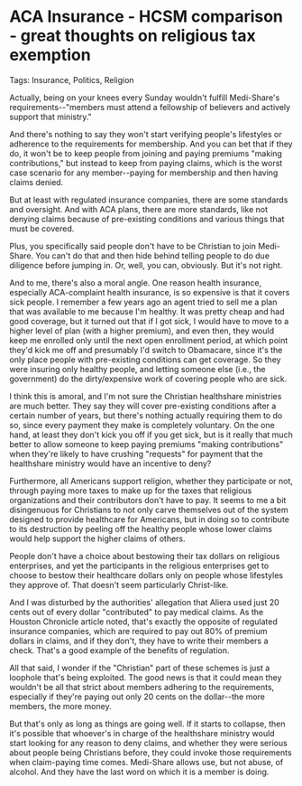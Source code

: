 # ACA Insurance - HCSM comparison - great thoughts on religious tax exemption

Tags: Insurance, Politics, Religion

Actually, being on your knees every Sunday wouldn't fulfill Medi-Share's requirements--"members must attend a fellowship of believers and actively support that ministry."

And there's nothing to say they won't start verifying people's lifestyles or adherence to the requirements for membership. And you can bet that if they do, it won't be to keep people from joining and paying premiums "making contributions," but instead to keep from paying claims, which is the worst case scenario for any member--paying for membership and then having claims denied.

But at least with regulated insurance companies, there are some standards and oversight. And with ACA plans, there are more standards, like not denying claims because of pre-existing conditions and various things that must be covered.

Plus, you specifically said people don't have to be Christian to join Medi-Share. You can't do that and then hide behind telling people to do due diligence before jumping in. Or, well, you can, obviously. But it's not right.

And to me, there's also a moral angle. One reason health insurance, especially ACA-complaint health insurance, is so expensive is that it covers sick people. I remember a few years ago an agent tried to sell me a plan that was available to me because I'm healthy. It was pretty cheap and had good coverage, but it turned out that if I got sick, I would have to move to a higher level of plan (with a higher premium), and even then, they would keep me enrolled only until the next open enrollment period, at which point they'd kick me off and presumably I'd switch to Obamacare, since it's the only place people with pre-existing conditions can get coverage. So they were insuring only healthy people, and letting someone else (i.e., the government) do the dirty/expensive work of covering people who are sick.

I think this is amoral, and I'm not sure the Christian healthshare ministries are much better. They say they will cover pre-existing conditions after a certain number of years, but there's nothing actually requiring them to do so, since every payment they make is completely voluntary. On the one hand, at least they don't kick you off if you get sick, but is it really that much better to allow someone to keep paying premiums "making contributions" when they're likely to have crushing "requests" for payment that the healthshare ministry would have an incentive to deny?

Furthermore, all Americans support religion, whether they participate or not, through paying more taxes to make up for the taxes that religious organizations and their contributors don't have to pay. It seems to me a bit disingenuous for Christians to not only carve themselves out of the system designed to provide healthcare for Americans, but in doing so to contribute to its destruction by peeling off the healthy people whose lower claims would help support the higher claims of others.

People don't have a choice about bestowing their tax dollars on religious enterprises, and yet the participants in the religious enterprises get to choose to bestow their healthcare dollars only on people whose lifestyles they approve of. That doesn't seem particularly Christ-like.

And I was disturbed by the authorities' allegation that Aliera used just 20 cents out of every dollar "contributed" to pay medical claims. As the Houston Chronicle article noted, that's exactly the opposite of regulated insurance companies, which are required to pay out 80% of premium dollars in claims, and if they don't, they have to write their members a check. That's a good example of the benefits of regulation.

All that said, I wonder if the "Christian" part of these schemes is just a loophole that's being exploited. The good news is that it could mean they wouldn't be all that strict about members adhering to the requirements, especially if they're paying out only 20 cents on the dollar--the more members, the more money.

But that's only as long as things are going well. If it starts to collapse, then it's possible that whoever's in charge of the healthshare ministry would start looking for any reason to deny claims, and whether they were serious about people being Christians before, they could invoke those requirements when claim-paying time comes. Medi-Share allows use, but not abuse, of alcohol. And they have the last word on which it is a member is doing.